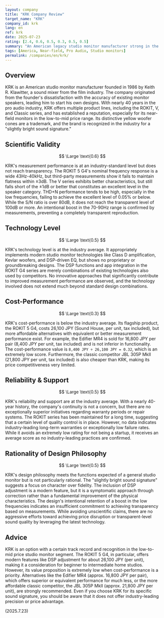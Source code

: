 ```yaml
---
layout: company
title: "KRK Company Review"
target_name: "KRK"
company_id: krk
lang: en
ref: krk
date: 2025-07-23
rating: [2.4, 0.6, 0.5, 0.3, 0.5, 0.5]
summary: "An American legacy studio monitor manufacturer strong in the low-to-mid price range with its ROKIT series, but measurement performance remains at industry-standard levels."
tags: [America, Near-field, Pro Audio, Studio monitors]
permalink: /companies/en/krk/
---
```

## Overview

KRK is an American studio monitor manufacturer founded in 1986 by Keith R. Klawitter, a sound mixer from the film industry. The company originated from the founder's dissatisfaction with the accuracy of existing monitor speakers, leading him to start his own designs. With nearly 40 years in the pro audio industry, KRK offers multiple product lines, including the ROKIT, V, and Classic series, and has established a reputation, especially for its near-field monitors in the low-to-mid price range. Its distinctive yellow woofer cones are a trademark, and the brand is recognized in the industry for a "slightly bright sound signature."

## Scientific Validity

$$ \Large \text{0.6} $$

KRK's measurement performance is at an industry-standard level but does not reach transparency. The ROKIT 5 G4's nominal frequency response is a wide 43Hz-40kHz, but third-party measurements show it fails to maintain flatness within ±3dB. The V series exhibits better characteristics, but still falls short of the ±1dB or better that constitutes an excellent level in the speaker category. THD+N performance tends to be high, especially in the low frequencies, failing to achieve the excellent level of 0.05% or below. While the S/N ratio is over 80dB, it does not reach the transparent level of 100dB or more. An intentional boost in the 70-90Hz range is confirmed by measurements, preventing a completely transparent reproduction.

## Technology Level

$$ \Large \text{0.5} $$

KRK's technology level is at the industry average. It appropriately implements modern studio monitor technologies like Class D amplification, Kevlar woofers, and DSP-driven EQ, but shows no proprietary or groundbreaking designs. The DSP functions and app integration in the ROKIT G4 series are merely combinations of existing technologies also used by competitors. No innovative approaches that significantly contribute to improved measurement performance are observed, and the technology involved does not extend much beyond standard design combinations.

## Cost-Performance

$$ \Large \text{0.3} $$

KRK's cost-performance is below the industry average. Its flagship product, the ROKIT 5 G4, costs 26,100 JPY (Sound House, per unit, tax included), but more affordable alternatives with equivalent or better measurement performance exist. For example, the Edifier MR4 is sold for 16,800 JPY per pair (8,400 JPY per unit, tax included) and is not inferior in functionality. The cost-performance value is `8,400 JPY ÷ 26,100 JPY = 0.32`, which is an extremely low score. Furthermore, the classic competitor JBL 305P MkII (21,800 JPY per unit, tax included) is also cheaper than KRK, making its price competitiveness very limited.

## Reliability & Support

$$ \Large \text{0.5} $$

KRK's reliability and support are at the industry average. With a nearly 40-year history, the company's continuity is not a concern, but there are no exceptionally superior initiatives regarding warranty periods or repair systems. The ROKIT series has been maintained for a long time, suggesting that a certain level of quality control is in place. However, no data indicates industry-leading long-term warranties or exceptionally low failure rates. While it avoids an extremely low rating for not being a startup, it receives an average score as no industry-leading practices are confirmed.

## Rationality of Design Philosophy

$$ \Large \text{0.5} $$

KRK's design philosophy meets the functions expected of a general studio monitor but is not particularly rational. The "slightly bright sound signature" suggests a focus on character over fidelity. The inclusion of DSP adjustment is a modern feature, but it is a symptomatic approach through correction rather than a fundamental improvement of the physical characteristics. The design's intentional retention of a boost in the low frequencies indicates an insufficient commitment to achieving transparency based on measurements. While avoiding unscientific claims, there are no aggressive efforts toward achieving price disruption or transparent-level sound quality by leveraging the latest technology.

## Advice

KRK is an option with a certain track record and recognition in the low-to-mid price studio monitor segment. The ROKIT 5 G4, in particular, offers modern features like DSP adjustment for about 26,100 JPY (per unit), making it a consideration for beginner to intermediate home studios. However, its value proposition is extremely low when cost-performance is a priority. Alternatives like the Edifier MR4 (approx. 16,800 JPY per pair), which offers superior or equivalent performance for much less, or the more affordable classic competitor, the JBL 305P MkII (approx. 21,800 JPY per unit), are strongly recommended. Even if you choose KRK for its specific sound signature, you should be aware that it does not offer industry-leading precision or price advantage.

(2025.7.23)
